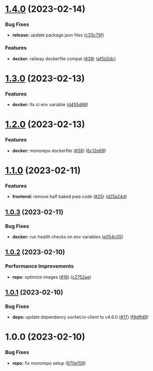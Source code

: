 # [1.4.0](https://github.com/BrycensRanch/Chatting-Platform/compare/v1.3.0...v1.4.0) (2023-02-14)


### Bug Fixes

* **release:** update package.json files ([c33c79f](https://github.com/BrycensRanch/Chatting-Platform/commit/c33c79f7873d94fd0183c76c64438ea0b53adbfa))


### Features

* **docker:** railway dockerfile compat ([#39](https://github.com/BrycensRanch/Chatting-Platform/issues/39)) ([af5d2dc](https://github.com/BrycensRanch/Chatting-Platform/commit/af5d2dc2179b272597969c0d8775a4cf4a32cd7f))

# [1.3.0](https://github.com/BrycensRanch/Chatting-Platform/compare/v1.2.0...v1.3.0) (2023-02-13)


### Features

* **docker:** fix ci env variable ([d455d86](https://github.com/BrycensRanch/Chatting-Platform/commit/d455d861256ec6558e612004617a96cc0c9370ff))

# [1.2.0](https://github.com/BrycensRanch/Chatting-Platform/compare/v1.1.0...v1.2.0) (2023-02-13)


### Features

* **docker:** monorepo dockerfile ([#38](https://github.com/BrycensRanch/Chatting-Platform/issues/38)) ([6c12e69](https://github.com/BrycensRanch/Chatting-Platform/commit/6c12e69cc0e72778863206536599adad72f0b16c))

# [1.1.0](https://github.com/BrycensRanch/Chatting-Platform/compare/v1.0.3...v1.1.0) (2023-02-11)


### Features

* **frontend:** remove half baked pwa code ([#25](https://github.com/BrycensRanch/Chatting-Platform/issues/25)) ([d25a24d](https://github.com/BrycensRanch/Chatting-Platform/commit/d25a24df7872936df04b433be2901ee78ccb2d93))

## [1.0.3](https://github.com/BrycensRanch/Chatting-Platform/compare/v1.0.2...v1.0.3) (2023-02-11)


### Bug Fixes

* **docker:** run health checks on env variables ([e054c05](https://github.com/BrycensRanch/Chatting-Platform/commit/e054c05d7c11d96bbac99f897be88fad11a2920b))

## [1.0.2](https://github.com/BrycensRanch/Chatting-Platform/compare/v1.0.1...v1.0.2) (2023-02-10)


### Performance Improvements

* **repo:** optimize images ([#18](https://github.com/BrycensRanch/Chatting-Platform/issues/18)) ([c2752ae](https://github.com/BrycensRanch/Chatting-Platform/commit/c2752aee4a1d3fa1655f4dc011a91bf760c89b2a))

## [1.0.1](https://github.com/BrycensRanch/Chatting-Platform/compare/v1.0.0...v1.0.1) (2023-02-10)


### Bug Fixes

* **deps:** update dependency socket.io-client to v4.6.0 ([#17](https://github.com/BrycensRanch/Chatting-Platform/issues/17)) ([f9dffd9](https://github.com/BrycensRanch/Chatting-Platform/commit/f9dffd94faaa0230726d37ea3d67d706fb68c8be))

# 1.0.0 (2023-02-10)


### Bug Fixes

* **repo:** fix monorepo setup ([670e159](https://github.com/BrycensRanch/Chatting-Platform/commit/670e159fab849e7ffb1824d43a54e37ef9214ec8))
